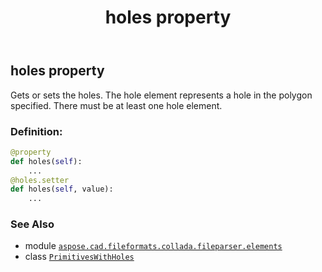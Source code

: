 ﻿---
title: holes property
second_title: Aspose.CAD for Python via .NET API References
description: 
type: docs
weight: 30
url: /aspose.cad.fileformats.collada.fileparser.elements/primitiveswithholes/holes/
is_root: false
---

## holes property


Gets or sets the holes.
The hole element represents a hole in the polygon specified.
There must be at least one hole element.
### Definition:
```python
@property
def holes(self):
    ...
@holes.setter
def holes(self, value):
    ...
```

### See Also
* module [`aspose.cad.fileformats.collada.fileparser.elements`](../../)
* class [`PrimitivesWithHoles`](/cad/python-net/aspose.cad.fileformats.collada.fileparser.elements/primitiveswithholes)
